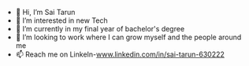 - 👋 Hi, I’m Sai Tarun
- 👀 I’m interested in new Tech
- 🌱 I’m currently in my final year of bachelor's degree
- 💞️ I’m looking to work where I can grow myself and the people around me
- 📫 Reach me on LinkeIn-www.linkedin.com/in/sai-tarun-630222

<!---
Sai-Tarun4212/Sai-Tarun4212 is a ✨ special ✨ repository because its `README.md` (this file) appears on your GitHub profile.
You can click the Preview link to take a look at your changes.
--->
